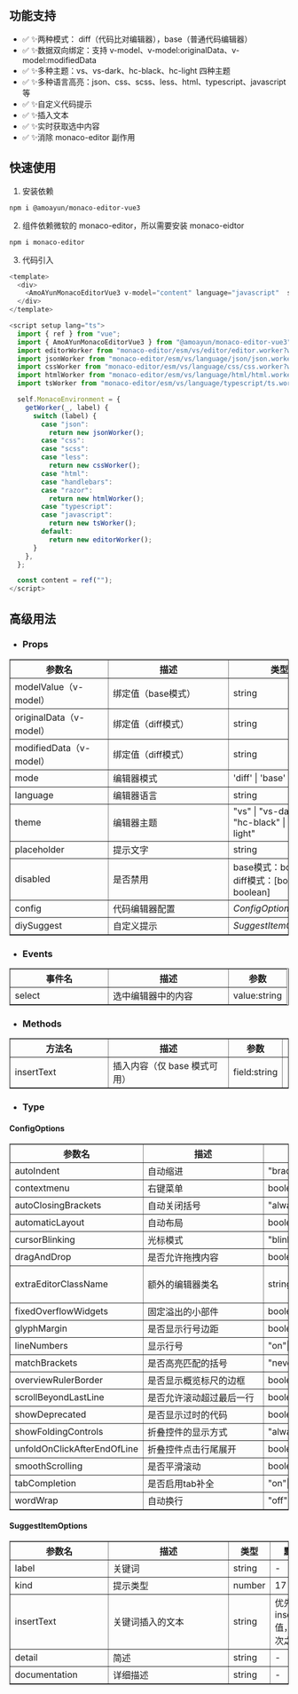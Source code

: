 ## 功能支持

- ✅ ✨两种模式： diff（代码比对编辑器），base（普通代码编辑器）
- ✅ ✨数据双向绑定：支持 v-model、v-model:originalData、v-model:modifiedData
- ✅ ✨多种主题：vs、vs-dark、hc-black、hc-light 四种主题
- ✅ ✨多种语言高亮：json、css、scss、less、html、typescript、javascript 等
- ✅ ✨自定义代码提示
- ✅ ✨插入文本
- ✅ ✨实时获取选中内容
- ✅ ✨消除 monaco-editor 副作用

## 快速使用

1. 安装依赖
  ```
  npm i @amoayun/monaco-editor-vue3
  ```

2. 组件依赖微软的 monaco-editor，所以需要安装 monaco-eidtor
  ```
  npm i monaco-editor
  ```

3. 代码引入
  ```javascript
  <template>
    <div>
      <AmoAYunMonacoEditorVue3 v-model="content" language="javascript"  style="width: 100%;height: 400px;" />
    </div>
  </template>

  <script setup lang="ts">
    import { ref } from "vue";
    import { AmoAYunMonacoEditorVue3 } from "@amoayun/monaco-editor-vue3";
    import editorWorker from "monaco-editor/esm/vs/editor/editor.worker?worker";
    import jsonWorker from "monaco-editor/esm/vs/language/json/json.worker?worker";
    import cssWorker from "monaco-editor/esm/vs/language/css/css.worker?worker";
    import htmlWorker from "monaco-editor/esm/vs/language/html/html.worker?worker";
    import tsWorker from "monaco-editor/esm/vs/language/typescript/ts.worker?worker";

    self.MonacoEnvironment = {
      getWorker(_, label) {
        switch (label) {
          case "json":
            return new jsonWorker();
          case "css":
          case "scss":
          case "less":
            return new cssWorker();
          case "html":
          case "handlebars":
          case "razor":
            return new htmlWorker();
          case "typescript":
          case "javascript":
            return new tsWorker();
          default:
            return new editorWorker();
        }
      },
    };

    const content = ref("");
  </script>
  ```

## 高级用法

- ### Props

<table border>
  <thead>
    <tr>
      <th style="min-width:160px;">参数名</th>
      <th style="min-width:200px;">描述</th>
      <th>类型</th>
      <th style="min-width:80px;">默认值</th>
      <th style="min-width:80px;">版本</th>
    </tr>
  </thead>
  <tbody>
    <tr>
      <td>modelValue（v-model）</td>
      <td>绑定值（base模式）</td>
      <td>string</td>
      <td>-</td>
      <td>-</td>
    </tr>
    <tr>
      <td>originalData（v-model）</td>
      <td>绑定值（diff模式）</td>
      <td>string</td>
      <td>-</td>
      <td>-</td>
    </tr>
    <tr>
      <td>modifiedData（v-model）</td>
      <td>绑定值（diff模式）</td>
      <td>string</td>
      <td>-</td>
      <td>-</td>
    </tr>
    <tr>
      <td>mode</td>
      <td>编辑器模式</td>
      <td>'diff' | 'base'</td>
      <td>'base'</td>
      <td>-</td>
    </tr>
    <tr>
      <td>language</td>
      <td>编辑器语言</td>
      <td>string</td>
      <td>"javascript"</td>
      <td>-</td>
    </tr>
    <tr>
      <td>theme</td>
      <td>编辑器主题</td>
      <td>"vs" | "vs-dark" | "hc-black" | "hc-light"</td>
      <td>"vs-dark"</td>
      <td>-</td>
    </tr>
    <tr>
      <td>placeholder</td>
      <td>提示文字</td>
      <td>string</td>
      <td>-</td>
      <td>-</td>
    </tr>
    <tr>
      <td>disabled</td>
      <td>是否禁用</td>
      <td>
        base模式：boolean
        <br />
        diff模式：[boolean, boolean]
      </td>
      <td>-</td>
      <td>-</td>
    </tr>
    <tr>
      <td>config</td>
      <td>代码编辑器配置</td>
      <td><em>ConfigOptions</em></td>
      <td>-</td>
      <td>-</td>
    </tr>
    <tr>
      <td>diySuggest</td>
      <td>自定义提示</td>
      <td><em>SuggestItemOptions</em>[]</td>
      <td>-</td>
      <td>-</td>
    </tr>
  </tbody>
</table>

- ### Events

<table border>
  <thead>
    <tr>
      <th style="min-width:160px;">事件名</th>
      <th style="min-width:200px;">描述</th>
      <th>参数</th>
    </tr>
  </thead>
  <tbody>
    <tr>
      <td>select</td>
      <td>选中编辑器中的内容</td>
      <td>value:string</td>
    </tr>
  </tbody>
</table>

- ### Methods

<table border>
  <thead>
    <tr>
      <th style="min-width:160px;">方法名</th>
      <th style="min-width:200px;">描述</th>
      <th>参数</th>
      <th style="min-width:80px;">返回值</th>
      <th style="min-width:80px;">版本</th>
    </tr>
  </thead>
  <tbody>
    <tr>
      <td>insertText</td>
      <td>插入内容（仅 base 模式可用）</td>
      <td>field:string</td>
      <td>-</td>
      <td>-</td>
    </tr>
  </tbody>
</table>

- ### Type

#### ConfigOptions

<table border>
  <thead>
    <tr>
      <th style="min-width: 160px">参数名</th>
      <th style="min-width: 200px">描述</th>
      <th>类型</th>
      <th style="min-width: 80px">默认值</th>
      <th style="min-width: 80px">版本</th>
    </tr>
  </thead>
  <tbody>
    <tr>
      <td>autoIndent</td>
      <td>自动缩进</td>
      <td>"brackets"|"none"|"keep"|"advanced"|"full"</td>
      <td>"brackets"</td>
      <td>-</td>
    </tr>
    <tr>
      <td>contextmenu</td>
      <td>右键菜单</td>
      <td>boolean</td>
      <td>false</td>
      <td>-</td>
    </tr>
    <tr>
      <td>autoClosingBrackets</td>
      <td>自动关闭括号</td>
      <td>"always"|"languageDefined"|"beforeWhitespace"|"never"</td>
      <td>"always"</td>
      <td>-</td>
    </tr>
    <tr>
      <td>automaticLayout</td>
      <td>自动布局</td>
      <td>boolean</td>
      <td>true</td>
      <td>-</td>
    </tr>
    <tr>
      <td>cursorBlinking</td>
      <td>光标模式</td>
      <td>"blink"|"smooth"|"phase"|"expand"|"solid"</td>
      <td>"expand"</td>
      <td>-</td>
    </tr>
    <tr>
      <td>dragAndDrop</td>
      <td>是否允许拖拽内容</td>
      <td>boolean</td>
      <td>true</td>
      <td>-</td>
    </tr>
    <tr>
      <td>extraEditorClassName</td>
      <td>额外的编辑器类名</td>
      <td>string</td>
      <td>"amoayun-monaco-editor"</td>
      <td>-</td>
    </tr>
    <tr>
      <td>fixedOverflowWidgets</td>
      <td>固定溢出的小部件</td>
      <td>boolean</td>
      <td>true</td>
      <td>-</td>
    </tr>
    <tr>
      <td>glyphMargin</td>
      <td>是否显示行号边距</td>
      <td>boolean</td>
      <td>false</td>
      <td>-</td>
    </tr>
    <tr>
      <td>lineNumbers</td>
      <td>显示行号</td>
      <td>"on"|"off"|"relative"|"interval"</td>
      <td>"on"</td>
      <td>-</td>
    </tr>
    <tr>
      <td>matchBrackets</td>
      <td>是否高亮匹配的括号</td>
      <td>"never"|"near"|"always"</td>
      <td>"always"</td>
      <td>-</td>
    </tr>
    <tr>
      <td>overviewRulerBorder</td>
      <td>是否显示概览标尺的边框</td>
      <td>boolean</td>
      <td>true</td>
      <td>-</td>
    </tr>
    <tr>
      <td>scrollBeyondLastLine</td>
      <td>是否允许滚动超过最后一行</td>
      <td>boolean</td>
      <td>false</td>
      <td>-</td>
    </tr>
    <tr>
      <td>showDeprecated</td>
      <td>是否显示过时的代码</td>
      <td>boolean</td>
      <td>false</td>
      <td>-</td>
    </tr>
    <tr>
      <td>showFoldingControls</td>
      <td>折叠控件的显示方式</td>
      <td>"always"|"never"|"mouseover"</td>
      <td>"always"</td>
      <td>-</td>
    </tr>
    <tr>
      <td>unfoldOnClickAfterEndOfLine</td>
      <td>折叠控件点击行尾展开</td>
      <td>boolean</td>
      <td>true</td>
      <td>-</td>
    </tr>
    <tr>
      <td>smoothScrolling</td>
      <td>是否平滑滚动</td>
      <td>boolean</td>
      <td>true</td>
      <td>-</td>
    </tr>
    <tr>
      <td>tabCompletion</td>
      <td>是否启用tab补全</td>
      <td>"on"|"off"|"onlySnippets"</td>
      <td>"on"</td>
      <td>-</td>
    </tr>
    <tr>
      <td>wordWrap</td>
      <td>自动换行</td>
      <td>"off"|"on"|"wordWrapColumn"|"bounded"</td>
      <td>"off"</td>
      <td>-</td>
    </tr>
  </tbody>
</table>

#### SuggestItemOptions

<table border>
  <thead>
    <tr>
      <th style="min-width: 160px">参数名</th>
      <th style="min-width: 200px">描述</th>
      <th>类型</th>
      <th style="min-width: 80px">默认值</th>
      <th style="min-width: 80px">版本</th>
    </tr>
  </thead>
  <tbody>
    <tr>
      <td>label</td>
      <td>关键词</td>
      <td>string</td>
      <td>-</td>
      <td>-</td>
    </tr>
    <tr>
      <td>kind</td>
      <td>提示类型</td>
      <td>number</td>
      <td>17</td>
      <td>-</td>
    </tr>
    <tr>
      <td>insertText</td>
      <td>关键词插入的文本</td>
      <td>string</td>
      <td>优先取insertText值，label次之</td>
      <td>-</td>
    </tr>
    <tr>
      <td>detail</td>
      <td>简述</td>
      <td>string</td>
      <td>-</td>
      <td>-</td>
    </tr>
    <tr>
      <td>documentation</td>
      <td>详细描述</td>
      <td>string</td>
      <td>-</td>
      <td>-</td>
    </tr>
  </tbody>
</table>